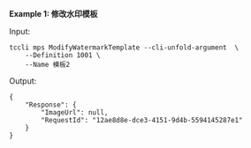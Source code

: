 **Example 1: 修改水印模板**



Input: 

```
tccli mps ModifyWatermarkTemplate --cli-unfold-argument  \
    --Definition 1001 \
    --Name 模板2
```

Output: 
```
{
    "Response": {
        "ImageUrl": null,
        "RequestId": "12ae8d8e-dce3-4151-9d4b-5594145287e1"
    }
}
```

